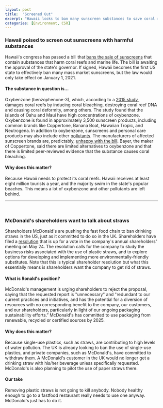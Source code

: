 ```yaml
---
layout: post
title:  "Screened Out"
excerpt: "Hawaii looks to ban many sunscreen substances to save coral reefs. McDonalds facing shareholder push to ban straws."
categories: [Environment, CSR]
---
```


### Hawaii poised to screen out sunscreens with harmful substances

Hawaii's congress has passed a bill that <a href="https://www.nytimes.com/2018/05/03/travel/hawaii-sunscreen-ban.html?rref=collection%2Fsectioncollection%2Fclimate&action=click&contentCollection=climate&region=stream&module=stream_unit&version=latest&contentPlacement=3&pgtype=sectionfront" target="_blank">bans the sale of sunscreens</a> that contain substances that harm coral reefs and marine life. The bill is awaiting the approval of the state's governor. If signed, Hawaii becomes the first US state to effectively ban many mass market sunscreens, but the law would only take effect on January 1, 2021.

#### The substance in question is...

Oxybenzone (benzophenone-3), which, according to a <a href="http://www.haereticus-lab.org/sunscreen-chemical-threatens-coral-reefs/" target="_blank">2015 study</a>, damages coral reefs by inducing coral bleaching, destroying coral reef DNA and causing coral deformity, among others. The study found that the islands of Oahu and Maui have high concentrations of oxybenzone. Oxybenzone is found in approximately 3,500 sunscreen products, including common brands like Coppertone, Banana Boat, Hawaiian Tropic, and Neutrogena. In addition to oxybenzone, sunscreens and personal care products may also include other <a href="http://www.haereticus-lab.org/protect-land-sea-certification/#link-target1/" target="_blank">pollutants</a>. The manufacturers of affected sunscreen brands are, predictably, <a href="https://www.washingtonpost.com/news/energy-environment/wp/2018/05/02/hawaii-might-be-about-to-ban-your-favorite-sunscreen-to-protect-its-coral-reefs/?utm_term=.5424220fe3bb" target="_blank">unhappy with the bill</a>. Bayer, the maker of Coppertone, said there are limited alternatives to oxybenzone and that there is limited peer-reviewed evidence that the substance causes coral bleaching.

#### Why does this matter?

Because Hawaii needs to protect its coral reefs. Hawaii receives at least eight million tourists a year, and the majority swim in the state's popular beaches. This means a lot of oxybenzone and other pollutants are left behind.

* * *
<br />

### McDonald's shareholders want to talk about straws

Shareholders McDonald's are pushing the fast food chain to ban drinking straws in the US, just as it committed to do so in the UK. Shareholders have filed a <a href="https://www.mercurynews.com/2018/04/30/mcdonalds-pushed-to-ban-plastic-straws-in-the-united-states-2/" target="_blank">resolution</a> that is up for a vote in the company's annual shareholders' meeting on May 24. The resolution calls for the company to study the business risks associated with the use of plastic straws, and to explore options for developing and implementing more environmentally-friendly substitutes. Note that this is typical shareholder resolution but what this essentially means is shareholders want the company to get rid of straws.

#### What is Ronald's position?

McDonald's management is urging shareholders to reject the proposal, saying that the requested report is "unnecessary" and "redundant to our current practices and initiatives, and has the potential for a diversion of resources with no corresponding benefit to the company, our customers, and our shareholders, particularly in light of our ongoing packaging sustainability efforts.” McDonald's has committed to use packaging from renewable, recycled or certified sources by 2025.

#### Why does this matter?

Because single-use plastics, such as straws, are contributing to high levels of water pollution. The UK is already looking to ban the use of single-use plastics, and private companies, such as McDonald's, have committed to withdraw them. A McDonald's customer in the UK would no longer get a drinking straw with his/her beverage unless specifically requested. McDonald's is also planning to pilot the use of paper straws there.

#### Our take

Removing plastic straws is not going to kill anybody. Nobody healthy enough to go to a fastfood restaurant really needs to use one anyway. McDonald's just has to do it.
